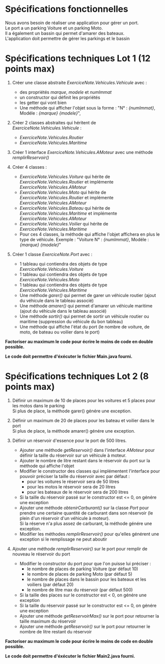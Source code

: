 # Spécifications fonctionnelles
Nous avons besoin de réaliser une application pour gérer un port.  
Le port a un parking Voiture et un parking Moto.  
Il a également un bassin qui permet d'amarer des bateaux.  
L'application doit permettre de gérer les parkings et le bassin

# Spécifications techniques Lot 1 (12 points max)
1. Créer une classe abstraite *ExerciceNote.Vehicules.Vehicule* avec :
	* des propriétés *marque*, *modele* et *numImmat*
	* un constructor qui définit les propriétés
	* les getter qui vont bien
	* Une méthode qui afficher l'objet sous la forme : "N° : *{numImmat}*, Modéle : *{marque}* *{modele}*", 

2. Créer 2 classes abstraites qui héritent de *ExerciceNote.Vehicules.Vehicule* :
	* *ExerciceNote.Vehicules.Routier*
	* *ExerciceNote.Vehicules.Maritime* 

3. Créer 1 interface *ExerciceNote.Vehicules.AMoteur* avec une méthode *remplirReservoir()*

4. Créer 4 classes :
	* *ExerciceNote.Vehicules.Voiture* qui hérite de *ExerciceNote.Vehicules.Routier* et implémente *ExerciceNote.Vehicules.AMoteur* 
	* *ExerciceNote.Vehicules.Moto* qui hérite de *ExerciceNote.Vehicules.Routier* et implémente *ExerciceNote.Vehicules.AMoteur*
	* *ExerciceNote.Vehicules.Bateau* qui hérite de *ExerciceNote.Vehicules.Maritime* et implémente *ExerciceNote.Vehicules.AMoteur*
	* *ExerciceNote.Vehicules.Voilier* qui hérite de *ExerciceNote.Vehicules.Maritime*
	* Pour ces 4 classes, la méthode qui affiche l'objet affichera en plus le type de véhicule. Exemple : "Voiture N° : *{numImmat}*, Modéle : *{marque}* *{modele}*"

5. Créer 1 classe *ExerciceNote.Port* avec :
	* 1 tableau qui contiendra des objets de type *ExerciceNote.Vehicules.Voiture*
	* 1 tableau qui contiendra des objets de type *ExerciceNote.Vehicules.Moto*
	* 1 tableau qui contiendra des objets de type *ExerciceNote.Vehicules.Maritime* 
	* Une méthode *garer()* qui permet de garer un véhicule routier (ajout du véhicule dans le tableau associé)
	* Une méthode *amarer()* qui permet d'amarer un véhicule maritime (ajout du véhicule dans le tableau associé)
	* Une méthode *sortir()* qui permet de sortir un véhicule routier ou maritime (suppression du véhicule du bon tableau)
	* Une méthode qui affiche l'état du port (le nombre de voiture, de moto, de bateau ou voilier dans le port)

**Factoriser au maximum le code pour écrire le moins de code en double possible.**  

**Le code doit permettre d'éxécuter le fichier Main.java fourni.**  


# Spécifications techniques Lot 2 (8 points max)
1. Définir un maximum de 10 de places pour les voitures et 5 places pour les motos dans le parking  
Si plus de place, la méthode garer() génére une exception.

2. Définir un maximum de 20 de places pour les bateau et voilier dans le port  
Si plus de place, la méthode amarer() génére une exception.

3. Définir un réservoir d'essence pour le port de 500 litres.
	* Ajouter une méthode *getReservoir()* dans l'interface *AMoteur* pour définir la taille du réservoir sur un véhicule à moteur.
	* Ajouter le nombre de litre restant dans le réservoir du port sur la méthode qui affiche l'objet
	* Modifier le constructor des classes qui implémentent l'interface pour pouvoir préciser la taille du réservoir avec par défaut :
		* pour les voitures le réservoir sera de 50 litres
		* pour les motos le réservoir sera de 20 litres
		* pour les bateaux de le réservoir sera de 200 litres
	* Si la taille du réservoir passé sur le constructor est <= 0, on génére une exception
	* Ajouter une méthode *obtenirCarburant()* sur la classe *Port* pour prendre une certaine quantité de carburant dans son réservoir (le plein d'un réservoir d'un véhicule à moteur).  
	Si la réserve n'a plus assez de carburant, la méthode génére une exception.
	* Modifier les méthodes *remplirReservoir()* pour qu'elles générent une exception si le remplissage ne peut aboutir
4. Ajouter une méthode *remplirReservoir()* sur le port pour remplir de nouveau le réservoir du port
	* Modifier le constructor du port pour que l'on puisse lui préciser :
		* le nombre de places de parking Voiture (par défaut 10)
		* le nombre de places de parking Moto (par défaut 5)
		* le nombre de places dans le bassin pour les bateaux et les voiliers (par défaut 20)
		* le nombre de litre max du réservoir (par défaut 500)
	* Si la taille des places sur le constructor est < 0, on génére une exception
	* Si la taille du réservoir passé sur le constructor est <= 0, on génére une exception
	* Ajouter une méthode *getReservoirMax()* sur le port pour retourner la taille maximum du réservoir
	* Ajouter une méthode *getReservoir()* sur le port pour retourner le nombre de litre restant du réservoir

**Factoriser au maximum le code pour écrire le moins de code en double possible.**  

**Le code doit permettre d'éxécuter le fichier Main2.java fourni.**  
